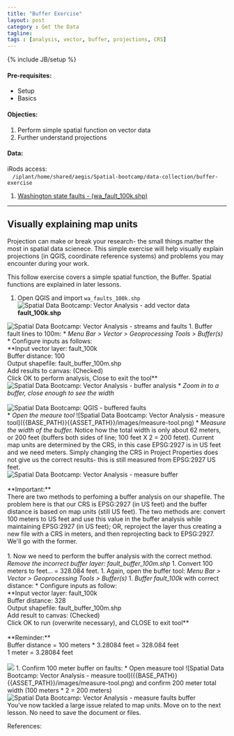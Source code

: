 ```yaml
---
title: "Buffer Exercise"
layout: post
category : Get the Data
tagline: 
tags : [analysis, vector, buffer, projections, CRS]
---
```


{% include JB/setup %}

#### Pre-requisites:

- Setup
- Basics

#### Objecties: 

1. Perform simple spatial function on vector data
2. Further understand projections

#### Data:

iRods access: <br>&nbsp;&nbsp;&nbsp;``/iplant/home/shared/aegis/Spatial-bootcamp/data-collection/buffer-exercise``

1. [Washington state faults - (wa_fault_100k.shp)](http://de.iplantcollaborative.org/dl/d/434DE989-91F4-4A29-BA17-7B08ADF2BFA2/wa_fault_100k.zip) 

----

## Visually explaining map units

Projection can make or break your research- the small things matter the most in spatial data scienece. This simple exercise will help visually explain projections (in QGIS, coordinate reference systems) and problems you may encounter during your work.

This follow exercise covers a simple spatial function, the Buffer. Spatial functions are explained in later lessons.

 1. Open QGIS and import ``wa_faults_100k.shp`` ![Spatial Data Bootcamp: Vector Analysis - add vector data]({{BASE_PATH}}{{ASSET_PATH}}/images/add-vector.png)<br>**fault_100k.shp**<br>
  <img data-featherlight="{{BASE_PATH}}{{ASSET_PATH}}/images/buffer-1.png" src="{{BASE_PATH}}{{ASSET_PATH}}/images/buffer-1.png" alt="Spatial Data Bootcamp: Vector Analysis - streams and faults"/>
 1. Buffer fault lines to 100m:
   * <em>Menu Bar > Vector > Geoprocessing Tools > Buffer(s)</em>
   * Configure inputs as follows:<br>**Input vector layer: fault_100k<br>Buffer distance: 100<br>Output shapefile: fault_buffer_100m.shp<br>Add results to canvas: (Checked)<br>Click OK to perform analysis, Close to exit the tool**<br>
 <img data-featherlight="{{BASE_PATH}}{{ASSET_PATH}}/images/buffer-2.png" src="{{BASE_PATH}}{{ASSET_PATH}}/images/buffer-2.png" alt="Spatial Data Bootcamp: Vector Analysis - buffer analysis"/>
   * <em>Zoom in to a buffer, close enough to see the width</em><br><br><img data-featherlight="{{BASE_PATH}}{{ASSET_PATH}}/images/buffer-3.png" src="{{BASE_PATH}}{{ASSET_PATH}}/images/buffer-3.png" alt="Spatial Data Bootcamp: QGIS - buffered faults"/><br>
   * <em>Open the meaure tool</em> ![Spatial Data Bootcamp: Vector Analysis - measure tool]({{BASE_PATH}}{{ASSET_PATH}}/images/measure-tool.png)
   * <em>Measure the width of the buffer.</em> Notice how the total width is only about 62 meters, or 200 feet (buffers both sides of line; 100 feet X 2 = 200 fetet). Current map units are determined by the CRS, in this case EPSG:2927 is in US feet and we need meters. Simply changing the CRS in Project Properties does not give us the correct results- this is still measured from EPSG:2927 US feet.<br>
   <img data-featherlight="{{BASE_PATH}}{{ASSET_PATH}}/images/buffer-4.png" src="{{BASE_PATH}}{{ASSET_PATH}}/images/buffer-4.png" alt="Spatial Data Bootcamp: Vector Analysis - measure buffer"/><br><br>**Important:**<br>There are two methods to perfoming a buffer analysis on our shapefile. The problem here is that our CRS is EPSG:2927 (in US feet) and the buffer distance is based on map units (still US feet). The two methods are: convert 100 meters to US feet and use this value in the buffer analysis while maintaining EPSG:2927 (in US feet); OR, reproject the layer thus creating a new file with a CRS in meters, and then reprojecting back to EPSG:2927. We'll go with the former.<br><br>
 1. Now we need to perform the buffer analysis with the correct method. <em>Remove the incorrect buffer layer: fault_buffer_100m.shp</em>
 1. Convert 100 meters to feet... = 328.084 feet.
 1. Again, open the buffer tool: <em>Menu Bar > Vector > Geoprocessing Tools > Buffer(s)</em>
 1. <em>Buffer fault_100k</em> with correct distance:
   * Configure inputs as follow:<br>**Input vector layer: fault_100k<br>Buffer distance: 328<br>Output shapefile: fault_buffer_100m.shp<br>Add result to canvas: (Checked)<br>Click OK to run (overwrite necessary), and CLOSE to exit tool**<br><br>**Reminder:**<br>Buffer distance = 100 meters * 3.28084 feet = 328.084 feet<br> 1 meter = 3.28084 feet<br><br>
   <img data-featherlight="{{BASE_PATH}}{{ASSET_PATH}}/images/buffer-5.png" src="{{BASE_PATH}}{{ASSET_PATH}}/images/buffer-5.png"  atl="Spatial Data Bootcamp: Vector Analysis - buffer vector"/>
 1. Confirm 100 meter buffer on faults:
   * Open measure tool ![Spatial Data Bootcamp: Vector Analysis - measure tool]({{BASE_PATH}}{{ASSET_PATH}}/images/measure-tool.png) and confirm 200 meter total width (100 meters * 2 = 200 meters)<br>
   <img data-featherlight="{{BASE_PATH}}{{ASSET_PATH}}/images/buffer-6.png" src="{{BASE_PATH}}{{ASSET_PATH}}/images/buffer-6.png" alt="Spatial Data Bootcamp: Vector Analysis - measure faults buffer"/><br>You've now tackled a large issue related to map units. Move on to the next lesson. No need to save the document or files.

References: 

[^1]: [http://qgis.org](http://www.qgis.org)

[^2]: [http://docs.qgis.org/2.6/en/docs/index.html](http://docs.qgis.org/2.6/en/docs/index.html)

[^3]: [http://www.gdal.org/gdal_rasterize.html](http://www.gdal.org/gdal_rasterize.html)
